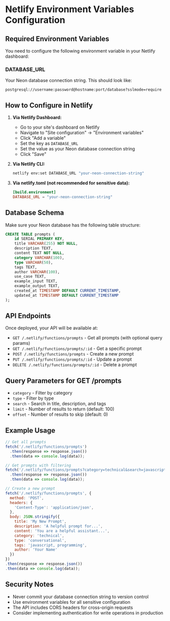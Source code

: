 # Netlify Environment Variables Configuration

## Required Environment Variables

You need to configure the following environment variable in your Netlify dashboard:

### DATABASE_URL
Your Neon database connection string. This should look like:
```
postgresql://username:password@hostname:port/database?sslmode=require
```

## How to Configure in Netlify

1. **Via Netlify Dashboard:**
   - Go to your site's dashboard on Netlify
   - Navigate to "Site configuration" → "Environment variables"
   - Click "Add a variable"
   - Set the key as `DATABASE_URL`
   - Set the value as your Neon database connection string
   - Click "Save"

2. **Via Netlify CLI:**
   ```bash
   netlify env:set DATABASE_URL "your-neon-connection-string"
   ```

3. **Via netlify.toml (not recommended for sensitive data):**
   ```toml
   [build.environment]
   DATABASE_URL = "your-neon-connection-string"
   ```

## Database Schema

Make sure your Neon database has the following table structure:

```sql
CREATE TABLE prompts (
    id SERIAL PRIMARY KEY,
    title VARCHAR(255) NOT NULL,
    description TEXT,
    content TEXT NOT NULL,
    category VARCHAR(100),
    type VARCHAR(50),
    tags TEXT,
    author VARCHAR(100),
    use_case TEXT,
    example_input TEXT,
    example_output TEXT,
    created_at TIMESTAMP DEFAULT CURRENT_TIMESTAMP,
    updated_at TIMESTAMP DEFAULT CURRENT_TIMESTAMP
);
```

## API Endpoints

Once deployed, your API will be available at:

- `GET /.netlify/functions/prompts` - Get all prompts (with optional query params)
- `GET /.netlify/functions/prompts/:id` - Get a specific prompt
- `POST /.netlify/functions/prompts` - Create a new prompt
- `PUT /.netlify/functions/prompts/:id` - Update a prompt
- `DELETE /.netlify/functions/prompts/:id` - Delete a prompt

## Query Parameters for GET /prompts

- `category` - Filter by category
- `type` - Filter by type
- `search` - Search in title, description, and tags
- `limit` - Number of results to return (default: 100)
- `offset` - Number of results to skip (default: 0)

## Example Usage

```javascript
// Get all prompts
fetch('/.netlify/functions/prompts')
  .then(response => response.json())
  .then(data => console.log(data));

// Get prompts with filtering
fetch('/.netlify/functions/prompts?category=technical&search=javascript&limit=10')
  .then(response => response.json())
  .then(data => console.log(data));

// Create a new prompt
fetch('/.netlify/functions/prompts', {
  method: 'POST',
  headers: {
    'Content-Type': 'application/json',
  },
  body: JSON.stringify({
    title: 'My New Prompt',
    description: 'A helpful prompt for...',
    content: 'You are a helpful assistant...',
    category: 'technical',
    type: 'conversational',
    tags: 'javascript, programming',
    author: 'Your Name'
  })
})
.then(response => response.json())
.then(data => console.log(data));
```

## Security Notes

- Never commit your database connection string to version control
- Use environment variables for all sensitive configuration
- The API includes CORS headers for cross-origin requests
- Consider implementing authentication for write operations in production